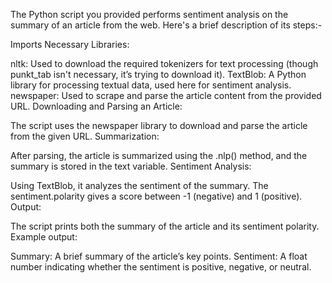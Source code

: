 The Python script you provided performs sentiment analysis on the summary of an article from the web.
Here's a brief description of its steps:-

Imports Necessary Libraries:

nltk: Used to download the required tokenizers for text processing (though punkt_tab isn't necessary, it’s trying to download it).
TextBlob: A Python library for processing textual data, used here for sentiment analysis.
newspaper: Used to scrape and parse the article content from the provided URL.
Downloading and Parsing an Article:

The script uses the newspaper library to download and parse the article from the given URL.
Summarization:

After parsing, the article is summarized using the .nlp() method, and the summary is stored in the text variable.
Sentiment Analysis:

Using TextBlob, it analyzes the sentiment of the summary. The sentiment.polarity gives a score between -1 (negative) and 1 (positive).
Output:

The script prints both the summary of the article and its sentiment polarity.
Example output:

Summary: A brief summary of the article’s key points.
Sentiment: A float number indicating whether the sentiment is positive, negative, or neutral.
